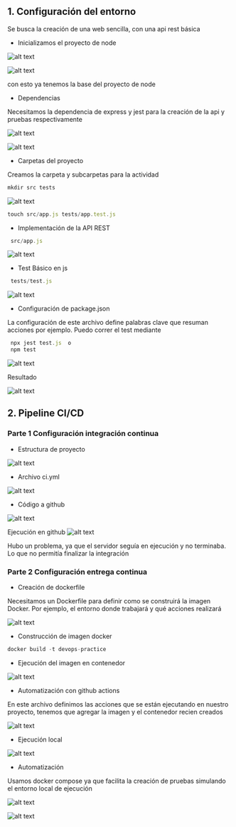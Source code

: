 ## 1. Configuración del entorno

Se busca la creación de una web sencilla, con una api rest básica

- Inicializamos el proyecto de node

![alt text](image/image.png)

![alt text](image/image-1.png)

con esto ya tenemos la base del proyecto de node

- Dependencias

Necesitamos la dependencia de express y jest para la creación de la api y pruebas respectivamente

![alt text](image/image-3.png)

![alt text](image/image-2.png)

- Carpetas del proyecto

Creamos la carpeta y subcarpetas para la actividad

 ```javascript
 mkdir src tests
```

![alt text](image/image-4.png)

```javascript
touch src/app.js tests/app.test.js
```

- Implementación de la API REST

```javascript
 src/app.js
```
![alt text](image.png)


- Test Básico en js

```javascript
 tests/test.js
```
![alt text](image-2.png)

- Configuración de package.json

La configuración de este archivo define palabras clave que resuman acciones por ejemplo. Puedo correr el test mediante 

```javascript
 npx jest test.js  o
 npm test
```
![alt text](image-4.png)

Resultado 

![alt text](image-3.png)

## 2. Pipeline CI/CD

### Parte 1 Configuración integración continua
- Estructura de proyecto 

![alt text](image-5.png)


- Archivo ci.yml



![alt text](image-7.png)

- Código a github

![alt text](image-6.png)

Ejecución en github 
![alt text](image-14.png)

Hubo un problema, ya que el servidor seguía en ejecución y no terminaba. Lo que no permitía finalizar la integración

### Parte 2 Configuración entrega continua
- Creación de dockerfile

Necesitamos un Dockerfile para definir como se construirá la imagen Docker. Por ejemplo, el entorno donde trabajará y qué acciones realizará 

![alt text](image-8.png)

- Construcción de imagen docker

```javascript
docker build -t devops-practice
```


- Ejecución del imagen en contenedor

![alt text](image/image-9.png)

- Automatización con github actions

En este archivo definimos las acciones que se están ejecutando en nuestro proyecto, tenemos que agregar la imagen y el contenedor recien creados

![alt text](image-11.png)

- Ejecución local 

![alt text](image-9.png)

- Automatización 

Usamos docker compose ya que facilita la creación de pruebas simulando el entorno local de ejecución

![alt text](image-12.png)

![alt text](image-13.png)